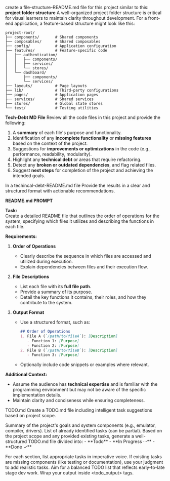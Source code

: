 
create a file-structure-README.md file for this project similar to this: **project folder structure** A well-organized project folder structure is 
  critical for visual learners to maintain clarity throughout development. For a front-end application, a feature-based structure might look like this:
  ```
  project-root/
  ├── components/       # Shared components
  ├── composables/      # Shared composables
  ├── config/           # Application configuration
  ├── features/         # Feature-specific code
  │   ├── authentication/
  │   │   ├── components/
  │   │   ├── services/
  │   │   └── stores/
  │   └── dashboard/
  │       ├── components/
  │       └── services/
  ├── layouts/          # Page layouts
  ├── lib/              # Third-party configurations
  ├── pages/            # Application pages
  ├── services/         # Shared services
  ├── stores/           # Global state stores
  └── test/             # Testing utilities

  ```


**Tech-Debt MD File**
Review all the code files in this project and provide the following:

  1. A **summary** of each file's purpose and functionality.
  2. Identification of any **incomplete functionality** or **missing features** based on the context of the project.
  3. Suggestions for **improvements or optimizations** in the code (e.g., performance, readability, modularity).
  4. Highlight any **technical debt** or areas that require refactoring.
  5. Detect any **broken or outdated dependencies**, and flag related files.
  6. Suggest **next steps** for completion of the project and achieving the intended goals.

  In a  techincal-debt-README.md file Provide the results in a clear and structured format with actionable recommendations.

**README.md PROMPT**

**Task:**  
  Create a detailed README file that outlines the order of operations for the system, specifying which files it utilizes and describing the functions in 
  each file.

  **Requirements:**

  1. **Order of Operations**
      
      - Clearly describe the sequence in which files are accessed and utilized during execution.
      - Explain dependencies between files and their execution flow.
  2. **File Descriptions**
      
      - List each file with its **full file path**.
      - Provide a summary of its purpose.
      - Detail the key functions it contains, their roles, and how they contribute to the system.
  3. **Output Format**
      
      - Use a structured format, such as:
          
          ```markdown
          ## Order of Operations
          1. File A (`/path/to/fileA`): [Description]
             - Function 1: [Purpose]
             - Function 2: [Purpose]
          2. File B (`/path/to/fileB`): [Description]
             - Function 3: [Purpose]
          ```
          
      - Optionally include code snippets or examples where relevant.

  **Additional Context:**

  - Assume the audience has **technical expertise** and is familiar with the programming environment but may not be aware of the specific implementation 
  details.
  - Maintain clarity and conciseness while ensuring completeness.


TODO.md
<Task>
Create a TODO.md file including intelligent task suggestions based on project scope.
</Task>

<Inputs>
<project_scope>Summary of the project's goals and system components (e.g., emulator, compiler, drivers).</project_scope>
<existing_tasks>List of already identified tasks (can be partial).</existing_tasks>
</Inputs>

<Instructions>
Based on the project scope and any provided existing tasks, generate a well-structured TODO.md file divided into:
- **Todo**
- **In Progress ···**
- **Done ✓**

For each section, list appropriate tasks in imperative voice. If existing tasks are missing components (like testing or documentation), use your judgment to add realistic tasks. Aim for a balanced TODO list that reflects early-to-late stage dev work.
Wrap your output inside <todo_output> tags.
</Instructions>

